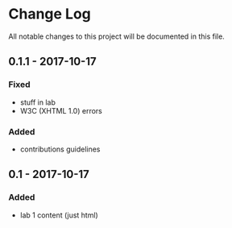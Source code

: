 # Change Log
All notable changes to this project will be documented in this file.

## 0.1.1 - 2017-10-17

### Fixed
- stuff in lab
- W3C (XHTML 1.0) errors

### Added
- contributions guidelines

## 0.1 - 2017-10-17

### Added
- lab 1 content (just html)